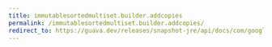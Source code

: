 ```yaml
---
title: immutablesortedmultiset.builder.addcopies
permalink: /immutablesortedmultiset.builder.addcopies/
redirect_to: https://guava.dev/releases/snapshot-jre/api/docs/com/google/common/collect/ImmutableSortedMultiset.Builder.html#addCopies-E-int-
---
```

